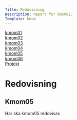 ```yaml
---
Title: Redovisning
Description: Report for kmom02.
Template: kmom
---
```


<div class="menu">
<a href="kmom01">kmom01</a><br>
<a href="kmom02">kmom02</a><br>
<a href="kmom03">kmom03</a><br>
<a href="kmom04">kmom04</a><br>
<a href="kmom05">kmom05</a><br>
<a href="kmom06">kmom06</a><br>
<a href="kmom10">Projekt</a><br>
</div>

<div class="answers">
<h1 class="rubrik">Redovisning </h1>

<h2>Kmom05</h2>

<p>Här ska kmom05 redovisas</p>
</div>
